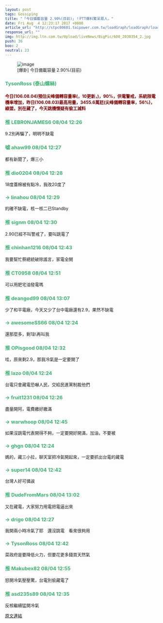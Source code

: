 ```yaml
---
layout: post
tags: Gossiping
title: "「今日備載容量 2.90%(目前)」！PTT爆料驚呆眾人。"
date: Fri Aug  4 12:23:17 2017 +0800
article_url: "http://stpc00601.taipower.com.tw/loadGraph/loadGraph/load_reserve.html"
response_url: ""
img: http://img.ltn.com.tw/Upload/liveNews/BigPic/600_2030354_2.jpg
push: 36
boo: 2
neutral: 23
---
```


<figure>
<img src="http://img.ltn.com.tw/Upload/liveNews/BigPic/600_2030354_2.jpg" alt="image">
<figcaption>
[爆卦] 今日備載容量 2.90%(目前)
</figcaption>
</figure>



<h3 style="color:MediumSeaGreen;">TysonRoss (泰山螺絲)</h3>

<h4 style="color:Maroon;">今日(106.08.04)預估尖峰備轉容量率(，10更新，)，90%，供電警戒，系統限電機率增加，昨日(106.08.03)最高用量，3455.6萬瓩(尖峰備轉容量率，56%)，綠盟，別在藏了，今天跳機懷疑有偷工減料</h4>

<h3 style="color:MediumSeaGreen;">推 LEBR0NJAMES6 08/04 12:26</h3>

<p>9.2別再騙了，明明不缺電</p>

<h3 style="color:MediumSeaGreen;">噓 ahaw99 08/04 12:27</h3>

<p>都有新聞了，爆三小</p>

<h3 style="color:MediumSeaGreen;">推 dio0204 08/04 12:28</h3>

<p>18度蓋棉被有點冷，我改20度了</p>

<h3 style="color:MediumSeaGreen;">→ linahou 08/04 12:29</h3>

<p>的確不缺電，核一核二已Standby</p>

<h3 style="color:MediumSeaGreen;">推 signm 08/04 12:30</h3>

<p>2.90已經不叫警戒了，要叫跳電了</p>

<h3 style="color:MediumSeaGreen;">推 chinhan1216 08/04 12:43</h3>

<p>我要幫忙蔡總統破除謠言，家電全開</p>

<h3 style="color:MediumSeaGreen;">推 CT0958 08/04 12:51</h3>

<p>可以用肥宅油發電嗎</p>

<h3 style="color:MediumSeaGreen;">推 deangod99 08/04 13:07</h3>

<p>少了和平電廠，今天又少了台中電廠還有2.9，果然不缺電</p>

<h3 style="color:MediumSeaGreen;">→ awesomeSS66 08/04 12:24</h3>

<p>還那麼多，剩1趴再叫我</p>

<h3 style="color:MediumSeaGreen;">推 OPisgood 08/04 12:32</h3>

<p>哇，原來剩2.9，那我冷氣是一定要開了</p>

<h3 style="color:MediumSeaGreen;">推 lazo 08/04 12:24</h3>

<p>台電只會藏電恐嚇人民，交給民進黨制裁他們</p>

<h3 style="color:MediumSeaGreen;">→ fruit1231 08/04 12:26</h3>

<p>盡量開阿，電費繳好繳滿</p>

<h3 style="color:MediumSeaGreen;">→ warwhoop 08/04 12:45</h3>

<p>如果沒跳電代表開得不夠，一定要開好開滿，加油，不要被</p>

<h3 style="color:MediumSeaGreen;">→ ghgn 08/04 12:24</h3>

<p>媽的，藏三小拉，聊天室把冷氣開起來，一定要抓出台電的藏電</p>

<h3 style="color:MediumSeaGreen;">→ super14 08/04 12:42</h3>

<p>台灣人好可憐誒</p>

<h3 style="color:MediumSeaGreen;">推 DudeFromMars 08/04 13:02</h3>

<p>又在藏電，大家努力用電把電逼出來</p>

<h3 style="color:MediumSeaGreen;">→ drigo 08/04 12:27</h3>

<p>我開兩小時冷氣了耶　還沒跳電　看來很夠用</p>

<h3 style="color:MediumSeaGreen;">→ TysonRoss 08/04 12:42</h3>

<p>菜政府是要降低火力，但要花更多錢買天然氣</p>

<h3 style="color:MediumSeaGreen;">推 Makubex82 08/04 12:55</h3>

<p>怒開冷氣壓壓驚，台電別偷藏電了</p>

<h3 style="color:MediumSeaGreen;">推 asd235s89 08/04 12:35</h3>

<p>反核繼續猛開冷氣</p>

<a href = "https://www.ptt.cc/bbs/Gossiping/M.1501820600.A.A7A.html">原文連結</a>

